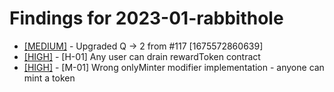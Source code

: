 # Findings for 2023-01-rabbithole 

- [[MEDIUM]]([MEDIUM]-Upgraded_Q_->_2_from_#117_[1675572860639]/README.md) - Upgraded Q -> 2 from #117 [1675572860639]
- [[HIGH]]([HIGH]-[H-01]_Any_user_can_drain_rewardToken_contract/README.md) - [H-01] Any user can drain rewardToken contract
- [[HIGH]]([HIGH]-[M-01]_Wrong_onlyMinter_modifier_implementation_-_anyone_can_mint_a_token/README.md) - [M-01] Wrong onlyMinter modifier implementation - anyone can mint a token
